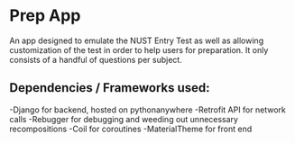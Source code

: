# Prep App
An app designed to emulate the NUST Entry Test as well as allowing customization of the test in order to help users for preparation. It only consists of a handful of questions per subject. 

## Dependencies / Frameworks used:
-Django for backend, hosted on pythonanywhere
-Retrofit API for network calls
-Rebugger for debugging and weeding out unnecessary recompositions
-Coil for coroutines
-MaterialTheme for front end
